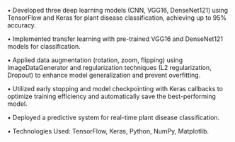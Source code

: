• Developed three deep learning models (CNN, VGG16, DenseNet121) using TensorFlow and Keras for plant disease
classification, achieving up to 95% accuracy.

• Implemented transfer learning with pre-trained VGG16 and DenseNet121 models for classification.

• Applied data augmentation (rotation, zoom, flipping) using ImageDataGenerator and regularization techniques (L2
regularization, Dropout) to enhance model generalization and prevent overfitting.

• Utilized early stopping and model checkpointing with Keras callbacks to optimize training efficiency and
automatically save the best-performing model.

• Deployed a predictive system for real-time plant disease classification.

• Technologies Used: TensorFlow, Keras, Python, NumPy, Matplotlib.
